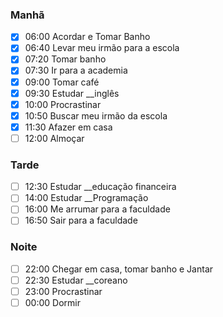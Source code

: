 ### Manhã

- [x] 06:00 Acordar e Tomar Banho
- [x] 06:40 Levar meu irmão para a escola
- [x] 07:20 Tomar banho
- [x] 07:30 Ir para a academia
- [x] 09:00 Tomar café
- [x] 09:30 Estudar __inglês
- [x] 10:00 Procrastinar
- [x] 10:50 Buscar meu irmão da escola
- [x] 11:30 Afazer em casa
- [ ] 12:00 Almoçar

### Tarde

- [ ] 12:30 Estudar __educação financeira
- [ ] 14:00 Estudar __Programação
- [ ] 16:00 Me arrumar para a faculdade
- [ ] 16:50 Sair para a faculdade

### Noite

- [ ] 22:00 Chegar em casa, tomar banho e Jantar
- [ ] 22:30 Estudar __coreano
- [ ] 23:00 Procrastinar
- [ ] 00:00 Dormir